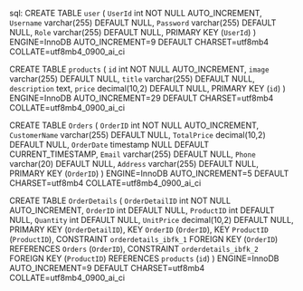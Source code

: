sql:
CREATE TABLE `user` (
  `UserId` int NOT NULL AUTO_INCREMENT,
  `Username` varchar(255) DEFAULT NULL,
  `Password` varchar(255) DEFAULT NULL,
  `Role` varchar(255) DEFAULT NULL,
  PRIMARY KEY (`UserId`)
) ENGINE=InnoDB AUTO_INCREMENT=9 DEFAULT CHARSET=utf8mb4 COLLATE=utf8mb4_0900_ai_ci

CREATE TABLE `products` (
  `id` int NOT NULL AUTO_INCREMENT,
  `image` varchar(255) DEFAULT NULL,
  `title` varchar(255) DEFAULT NULL,
  `description` text,
  `price` decimal(10,2) DEFAULT NULL,
  PRIMARY KEY (`id`)
) ENGINE=InnoDB AUTO_INCREMENT=29 DEFAULT CHARSET=utf8mb4 COLLATE=utf8mb4_0900_ai_ci

CREATE TABLE `Orders` (
  `OrderID` int NOT NULL AUTO_INCREMENT,
  `CustomerName` varchar(255) DEFAULT NULL,
  `TotalPrice` decimal(10,2) DEFAULT NULL,
  `OrderDate` timestamp NULL DEFAULT CURRENT_TIMESTAMP,
  `Email` varchar(255) DEFAULT NULL,
  `Phone` varchar(20) DEFAULT NULL,
  `Address` varchar(255) DEFAULT NULL,
  PRIMARY KEY (`OrderID`)
) ENGINE=InnoDB AUTO_INCREMENT=5 DEFAULT CHARSET=utf8mb4 COLLATE=utf8mb4_0900_ai_ci

CREATE TABLE `OrderDetails` (
  `OrderDetailID` int NOT NULL AUTO_INCREMENT,
  `OrderID` int DEFAULT NULL,
  `ProductID` int DEFAULT NULL,
  `Quantity` int DEFAULT NULL,
  `UnitPrice` decimal(10,2) DEFAULT NULL,
  PRIMARY KEY (`OrderDetailID`),
  KEY `OrderID` (`OrderID`),
  KEY `ProductID` (`ProductID`),
  CONSTRAINT `orderdetails_ibfk_1` FOREIGN KEY (`OrderID`) REFERENCES `Orders` (`OrderID`),
  CONSTRAINT `orderdetails_ibfk_2` FOREIGN KEY (`ProductID`) REFERENCES `products` (`id`)
) ENGINE=InnoDB AUTO_INCREMENT=9 DEFAULT CHARSET=utf8mb4 COLLATE=utf8mb4_0900_ai_ci

